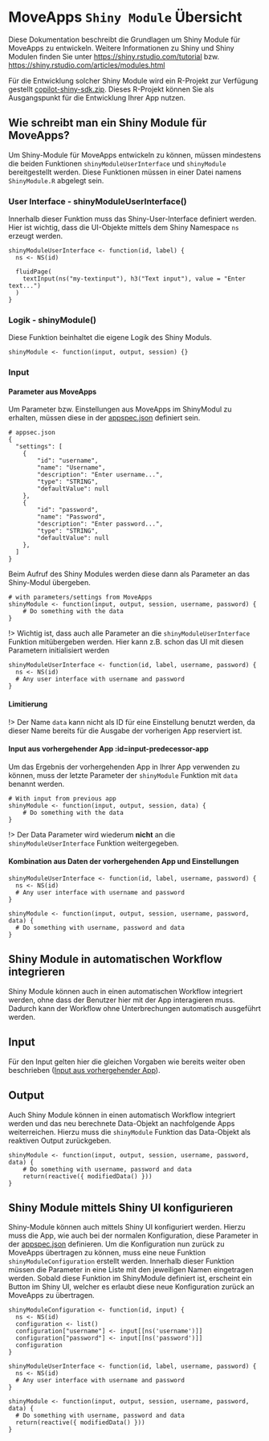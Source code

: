# MoveApps `Shiny Module` Übersicht
Diese Dokumentation beschreibt die Grundlagen um Shiny Module für MoveApps zu entwickeln. Weitere Informationen zu Shiny
und Shiny Modulen finden Sie unter https://shiny.rstudio.com/tutorial
bzw. https://shiny.rstudio.com/articles/modules.html

Für die Entwicklung solcher Shiny Module wird ein R-Projekt zur Verfügung
gestellt [copilot-shiny-sdk.zip](https://www.moveapps.org/documentation/copilot-shiny-sdk.zip ':ignore'). Dieses
R-Projekt können Sie als Ausgangspunkt für die Entwicklung Ihrer App nutzen.

## Wie schreibt man ein Shiny Module für MoveApps?
Um Shiny-Module für MoveApps entwickeln zu können, müssen mindestens die beiden Funktionen `shinyModuleUserInterface` und `shinyModule` bereitgestellt werden. Diese Funktionen müssen in einer Datei namens `ShinyModule.R` abgelegt sein.

### User Interface - shinyModuleUserInterface()
Innerhalb dieser Funktion muss das Shiny-User-Interface definiert werden. Hier ist wichtig, dass die UI-Objekte mittels dem Shiny Namespace `ns` erzeugt werden.
```
shinyModuleUserInterface <- function(id, label) {
  ns <- NS(id)

  fluidPage(
    textInput(ns("my-textinput"), h3("Text input"), value = "Enter text...")
  )
}
```

### Logik - shinyModule()
Diese Funktion beinhaltet die eigene Logik des Shiny Moduls.
```
shinyModule <- function(input, output, session) {}
```

### Input
#### Parameter aus MoveApps
Um Parameter bzw. Einstellungen aus MoveApps im ShinyModul zu erhalten, müssen diese in der [appspec.json](de/appspec.md) definiert sein.

```
# appsec.json
{
  "settings": [
    {
        "id": "username",
        "name": "Username",
        "description": "Enter username...",
        "type": "STRING",
        "defaultValue": null
    },
    {
        "id": "password",
        "name": "Password",
        "description": "Enter password...",
        "type": "STRING",
        "defaultValue": null
    },
  ]
}
```
 
Beim Aufruf des Shiny Modules werden diese dann als Parameter an das Shiny-Modul übergeben.

```
# with parameters/settings from MoveApps 
shinyModule <- function(input, output, session, username, password) {
    # Do something with the data
}
```

!> Wichtig ist, dass auch alle Parameter an die `shinyModuleUserInterface` Funktion mitübergeben werden. Hier kann z.B. schon das UI mit diesen Parametern initialisiert werden
```
shinyModuleUserInterface <- function(id, label, username, password) {
  ns <- NS(id)
  # Any user interface with username and password 
}
```

#### Limitierung
!> Der Name `data` kann nicht als ID für eine Einstellung benutzt werden, da dieser Name bereits für die Ausgabe der vorherigen App reserviert ist.

#### Input aus vorhergehender App :id=input-predecessor-app
Um das Ergebnis der vorhergehenden App in Ihrer App verwenden zu können, muss der letzte Parameter der `shinyModule` Funktion mit `data` benannt werden.
```
# With input from previous app
shinyModule <- function(input, output, session, data) {
    # Do something with the data
}
```

!> Der Data Parameter wird wiederum **nicht** an die `shinyModuleUserInterface` Funktion weitergegeben.


#### Kombination aus Daten der vorhergehenden App und Einstellungen
```
shinyModuleUserInterface <- function(id, label, username, password) {
  ns <- NS(id)
  # Any user interface with username and password 
}

shinyModule <- function(input, output, session, username, password, data) {
  # Do something with username, password and data
}
```

## Shiny Module in automatischen Workflow integrieren
Shiny Module können auch in einen automatischen Workflow integriert werden, ohne dass der Benutzer hier mit der App interagieren muss. Dadurch kann der Workflow ohne Unterbrechungen automatisch ausgeführt werden. 

## Input
Für den Input gelten hier die gleichen Vorgaben wie bereits weiter oben beschrieben ([Input aus vorhergehender App](/de/copilot-shiny-sdk#input-predecessor-app)).

## Output
Auch Shiny Module können in einen automatisch Workflow integriert werden und das neu berechnete Data-Objekt an nachfolgende Apps weiterreichen. Hierzu muss die `shinyModule` Funktion das Data-Objekt als reaktiven Output zurückgeben.
```
shinyModule <- function(input, output, session, username, password, data) {
    # Do something with username, password and data
    return(reactive({ modifiedData() }))
}
```

## Shiny Module mittels Shiny UI konfigurieren
Shiny-Module können auch mittels Shiny UI konfiguriert werden. Hierzu muss die App, wie auch bei der normalen Konfiguration, diese Parameter in der [appspec.json](de/appspec.md) definieren. Um die Konfiguration nun zurück zu MoveApps übertragen zu können, muss eine neue Funktion `shinyModuleConfiguration` erstellt werden. Innerhalb dieser Funktion müssen die Parameter in eine Liste mit den jeweiligen Namen eingetragen werden. Sobald diese Funktion im ShinyModule definiert ist, erscheint ein Button im Shiny UI, welcher es erlaubt diese neue Konfiguration zurück an MoveApps zu übertragen.
```
shinyModuleConfiguration <- function(id, input) {
  ns <- NS(id)
  configuration <- list()
  configuration["username"] <- input[[ns('username')]]
  configuration["password"] <- input[[ns('password')]]
  configuration
}

shinyModuleUserInterface <- function(id, label, username, password) {
  ns <- NS(id)
  # Any user interface with username and password 
}

shinyModule <- function(input, output, session, username, password, data) {
  # Do something with username, password and data
  return(reactive({ modifiedData() }))
}
```

